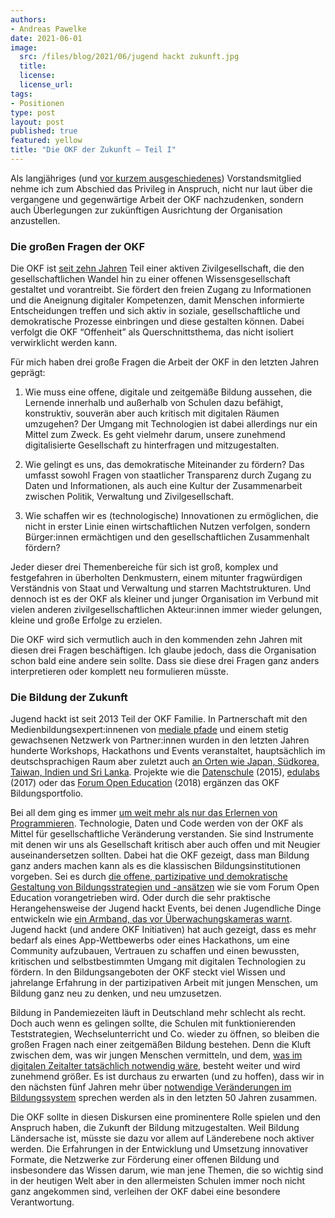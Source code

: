 ```yaml
---
authors:
- Andreas Pawelke
date: 2021-06-01
image:
  src: /files/blog/2021/06/jugend hackt zukunft.jpg
  title:
  license:
  license_url:
tags:
- Positionen
type: post
layout: post
published: true
featured: yellow
title: "Die OKF der Zukunft – Teil I"
---
```

Als langjähriges (und [vor kurzem ausgeschiedenes](https://okfn.de/blog/2021/03/okf-vorstandswechsel/)) Vorstandsmitglied nehme ich zum Abschied das Privileg in Anspruch, nicht nur laut über die vergangene und gegenwärtige Arbeit der OKF nachzudenken, sondern auch Überlegungen zur zukünftigen Ausrichtung der Organisation anzustellen.

### Die großen Fragen der OKF

Die OKF ist [seit zehn Jahren](https://okfn.de/blog/2021/02/okf-10jahre-interview-dd/) Teil einer aktiven Zivilgesellschaft, die den gesellschaftlichen Wandel hin zu einer offenen Wissensgesellschaft gestaltet und vorantreibt. Sie fördert den freien Zugang zu Informationen und die Aneignung digitaler Kompetenzen, damit Menschen informierte Entscheidungen treffen und sich aktiv in soziale, gesellschaftliche und demokratische Prozesse einbringen und diese gestalten können. Dabei verfolgt die OKF “Offenheit” als Querschnittsthema, das nicht isoliert verwirklicht werden kann.

Für mich haben drei große Fragen die Arbeit der OKF in den letzten Jahren geprägt: 

1. Wie muss eine offene, digitale und zeitgemäße Bildung aussehen, die Lernende innerhalb und außerhalb von Schulen dazu befähigt, konstruktiv, souverän aber auch kritisch mit digitalen Räumen umzugehen? Der Umgang mit Technologien ist dabei allerdings nur ein Mittel zum Zweck. Es geht vielmehr darum, unsere zunehmend digitalisierte Gesellschaft zu hinterfragen und mitzugestalten.

2. Wie gelingt es uns, das demokratische Miteinander zu fördern? Das umfasst sowohl Fragen von staatlicher Transparenz durch Zugang zu Daten und Informationen, als auch eine Kultur der Zusammenarbeit zwischen Politik, Verwaltung und Zivilgesellschaft.

3. Wie schaffen wir es (technologische) Innovationen zu ermöglichen, die nicht in erster Linie einen wirtschaftlichen Nutzen verfolgen, sondern Bürger:innen ermächtigen und den gesellschaftlichen Zusammenhalt fördern?

Jeder dieser drei Themenbereiche für sich ist groß, komplex und festgefahren in überholten Denkmustern, einem mitunter fragwürdigen Verständnis von Staat und Verwaltung und starren Machtstrukturen. Und dennoch ist es der OKF als kleiner und junger Organisation im Verbund mit vielen anderen zivilgesellschaftlichen Akteur:innen immer wieder gelungen, kleine und große Erfolge zu erzielen.

Die OKF wird sich vermutlich auch in den kommenden zehn Jahren mit diesen drei Fragen beschäftigen. Ich glaube jedoch, dass die Organisation schon bald eine andere sein sollte. Dass sie diese drei Fragen ganz anders interpretieren oder komplett neu formulieren müsste.

### Die Bildung der Zukunft 

Jugend hackt ist seit 2013 Teil der OKF Familie. In Partnerschaft mit den Medienbildungsexpert:innenen von [mediale pfade](https://medialepfade.org/) und einem stetig gewachsenen Netzwerk von Partner:innen wurden in den letzten Jahren hunderte Workshops, Hackathons und Events veranstaltet, hauptsächlich im deutschsprachigen Raum aber zuletzt auch [an Orten wie Japan, Südkorea, Taiwan, Indien und Sri Lanka](https://jugendhackt.org/austausch/indien/). Projekte wie die [Datenschule](https://okfn.de/projekte/datenschule/) (2015), [edulabs](https://edulabs.de/) (2017) oder das [Forum Open Education](https://okfn.de/projekte/forumopenedu/) (2018) ergänzen das OKF Bildungsportfolio.

Bei all dem ging es immer [um weit mehr als nur das Erlernen von Programmieren](https://jugendhackt.org/ueber/). Technologie, Daten und Code werden von der OKF als Mittel für gesellschaftliche Veränderung verstanden. Sie sind Instrumente mit denen wir uns als Gesellschaft kritisch aber auch offen und mit Neugier auseinandersetzen sollten. Dabei hat die OKF gezeigt, dass man Bildung ganz anders machen kann als es die klassischen Bildungsinstitutionen vorgeben. Sei es durch [die offene, partizipative und demokratische Gestaltung von Bildungsstrategien und -ansätzen](https://okfn.de/blog/2021/04/forum-open-education-2021-jetzt-anmelden/) wie sie vom Forum Open Education vorangetrieben wird. Oder durch die sehr praktische Herangehensweise der Jugend hackt Events, bei denen Jugendliche Dinge entwickeln wie [ein Armband, das vor Überwachungskameras warnt](https://www.spiegel.de/netzwelt/web/jugend-hackt-bericht-zum-programmierwettbewerb-in-berlin-a-991719.html). Jugend hackt (und andere OKF Initiativen) hat auch gezeigt, dass es mehr bedarf als eines App-Wettbewerbs oder eines Hackathons, um eine Community aufzubauen, Vertrauen zu schaffen und einen bewussten, kritischen und selbstbestimmten Umgang mit digitalen Technologien zu fördern. In den Bildungsangeboten der OKF steckt viel Wissen und jahrelange Erfahrung in der partizipativen Arbeit mit jungen Menschen, um Bildung ganz neu zu denken, und neu umzusetzen.

Bildung in Pandemiezeiten läuft in Deutschland mehr schlecht als recht. Doch auch wenn es gelingen sollte, die Schulen mit funktionierenden Teststrategien, Wechselunterricht und Co. wieder zu öffnen, so bleiben die großen Fragen nach einer zeitgemäßen Bildung bestehen. Denn die Kluft zwischen dem, was wir jungen Menschen vermitteln, und dem, [was im digitalen Zeitalter tatsächlich notwendig wäre](https://www.linkedin.com/pulse/bildungskrise-dejan-mihajlovi%C4%87/), besteht weiter und wird zunehmend größer. Es ist durchaus zu erwarten (und zu hoffen), dass wir in den nächsten fünf Jahren mehr über [notwendige Veränderungen im Bildungssystem](https://twitter.com/david_perell/status/1381422784996237312) sprechen werden als in den letzten 50 Jahren zusammen.

Die OKF sollte in diesen Diskursen eine prominentere Rolle spielen und den Anspruch haben, die Zukunft der Bildung mitzugestalten. Weil Bildung Ländersache ist, müsste sie dazu vor allem auf Länderebene noch aktiver werden. Die Erfahrungen in der Entwicklung und Umsetzung innovativer Formate, die Netzwerke zur Förderung einer offenen Bildung und insbesondere das Wissen darum, wie man jene Themen, die so wichtig sind in der heutigen Welt aber in den allermeisten Schulen immer noch nicht ganz angekommen sind, verleihen der OKF dabei eine besondere Verantwortung. 

